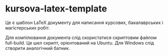 kursova-latex-template
======================

Це є шаблон LaTeX документу для написання курсових, бакалаврських і магістерських робіт.

Для компілювання документа слід скористатися скриптовим файлом full-build. Це шел скрипт, орієнтований на Ubuntu. Для Windows слід створити аналогічний батник.
